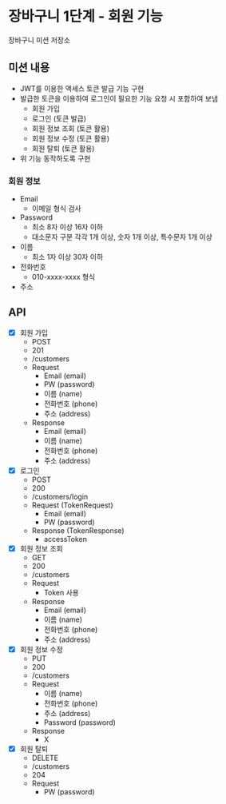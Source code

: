 # 장바구니 1단계 - 회원 기능
장바구니 미션 저장소

## 미션 내용
- JWT를 이용한 액세스 토큰 발급 기능 구현
- 발급한 토큰을 이용하여 로그인이 필요한 기능 요청 시 포함하여 보냄
    - 회원 가입
    - 로그인 (토큰 발급)
    - 회원 정보 조회 (토큰 활용)
    - 회원 정보 수정 (토큰 활용)
    - 회원 탈퇴 (토큰 활용)
- 위 기능 동작하도록 구현

### 회원 정보
- Email
  - 이메일 형식 검사
- Password
  - 최소 8자 이상 16자 이하
  - 대소문자 구분 각각 1개 이상, 숫자 1개 이상, 특수문자 1개 이상
- 이름
  - 최소 1자 이상 30자 이하
- 전화번호
  - 010-xxxx-xxxx 형식
- 주소

## API
- [x] 회원 가입
    - POST
    - 201
    - /customers
    - Request
        - Email (email)
        - PW (password)
        - 이름 (name)
        - 전화번호 (phone)
        - 주소 (address)
    - Response
        - Email (email)
        - 이름 (name)
        - 전화번호 (phone)
        - 주소 (address)
- [x] 로그인
    - POST
    - 200
    - /customers/login
    - Request (TokenRequest)
        - Email (email)
        - PW (password)
    - Response (TokenResponse)
        - accessToken
- [x] 회원 정보 조회
    - GET
    - 200
    - /customers
    - Request
        - Token 사용
    - Response
        - Email (email)
        - 이름 (name)
        - 전화번호 (phone)
        - 주소 (address)
- [x] 회원 정보 수정
    - PUT
    - 200
    - /customers
    - Request
        - 이름 (name)
        - 전화번호 (phone)
        - 주소 (address)
        - Password (password)
    - Response
        - X
- [x] 회원 탈퇴
    - DELETE
    - /customers
    - 204
    - Request
        - PW (password)



